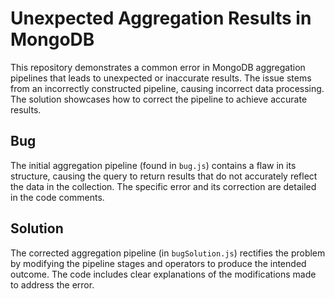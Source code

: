 # Unexpected Aggregation Results in MongoDB

This repository demonstrates a common error in MongoDB aggregation pipelines that leads to unexpected or inaccurate results.  The issue stems from an incorrectly constructed pipeline, causing incorrect data processing.  The solution showcases how to correct the pipeline to achieve accurate results.

## Bug

The initial aggregation pipeline (found in `bug.js`) contains a flaw in its structure, causing the query to return results that do not accurately reflect the data in the collection. The specific error and its correction are detailed in the code comments.

## Solution

The corrected aggregation pipeline (in `bugSolution.js`) rectifies the problem by modifying the pipeline stages and operators to produce the intended outcome.  The code includes clear explanations of the modifications made to address the error.
